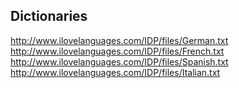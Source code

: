 Dictionaries
---

http://www.ilovelanguages.com/IDP/files/German.txt
http://www.ilovelanguages.com/IDP/files/French.txt
http://www.ilovelanguages.com/IDP/files/Spanish.txt
http://www.ilovelanguages.com/IDP/files/Italian.txt